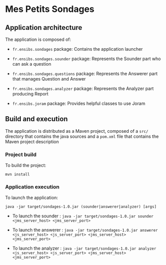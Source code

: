 # Mes Petits Sondages

## Application architecture

The application is composed of:
  
* `fr.ensibs.sondages` package: Contains the application launcher

* `fr.ensibs.sondages.sounder` package: Represents the Sounder part who can ask a question

* `fr.ensibs.sondages.questions` package: Represents the Answerer part that manages Question and Answer

* `fr.ensibs.sondages.analyzer` package: Represents the Analyzer part producing Report

* `fr.ensibs.joram` package: Provides helpful classes to use Joram
  
## Build and execution

The application is distributed as a Maven project, composed of a `src/` directory that contains the java sources and a `pom.xml` file that contains the Maven project description

### Project build

To build the project:

    mvn install
	
### Application execution

To launch the application:

    java -jar target/sondages-1.0.jar (sounder|answerer|analyzer) [args]

* To launch the sounder : `java -jar target/sondages-1.0.jar sounder <jms_server_host> <jms_server_port>`
	
* To launch the answerer : `java -jar target/sondages-1.0.jar answerer <js_server_host> <js_server_port> <jms_server_host> <jms_server_port>`
	
* To launch the analyzer : `java -jar target/sondages-1.0.jar analyzer <js_server_host> <js_server_port> <jms_server_host> <jms_server_port>`
